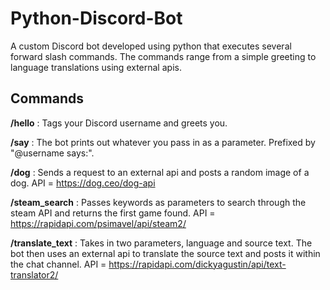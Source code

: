 # Python-Discord-Bot
A custom Discord bot developed using python that executes several forward slash commands. The commands range from a simple greeting to language translations using external apis.

## Commands ##
__/hello__ : Tags your Discord username and greets you.

__/say__ : The bot prints out whatever you pass in as a parameter. Prefixed by "@username says:".

__/dog__ : Sends a request to an external api and posts a random image of a dog. API = https://dog.ceo/dog-api

__/steam_search__ : Passes keywords as parameters to search through the steam API and returns the first game found. 
API = https://rapidapi.com/psimavel/api/steam2/

__/translate_text__ : Takes in two parameters, language and source text. The bot then uses an external api to translate the source text and posts it within the chat channel. API = https://rapidapi.com/dickyagustin/api/text-translator2/
